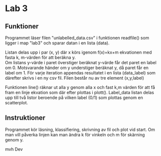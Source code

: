 # Lab 3

## Funktioner
Programmet läser filen "unlabelled_data.csv" i funktionen readfile() som ligger i map "lab3" och sparar datan i en lista (data). 

Listan delas upp i par (x, y) där x körs igenom f(x)=kx+m ekvationen med fasta k, m-värden för att beräkna y.  
Om listans y-värde i paret överstiger beräknat y-värde får det paret en label om 0. Motsvarande händer om y understiger beräknat y, då paret får en label om 1. 
För varje iteration appendas resultatet i en lista (data_label) som därefter skrivs i en ny csv fil. Filen består nu av tre element (x,y,label) 

Funktionen line() räknar ut alla y genom alla x och fast k,m värden för att få fram en linje ekvation som där efter plottas i plott().
Label_data listan delas upp till två listor beroende på vilken label (0/1) som plottas genom en scatterplot. 

## Instruktioner
Programmet kör läsning, klassifiering, skrivning av fil och plot vid start. 
Om man vill påverka linjen kan man ändra k för vinkeln och m för skärning genom y. 

mvh
Dev




